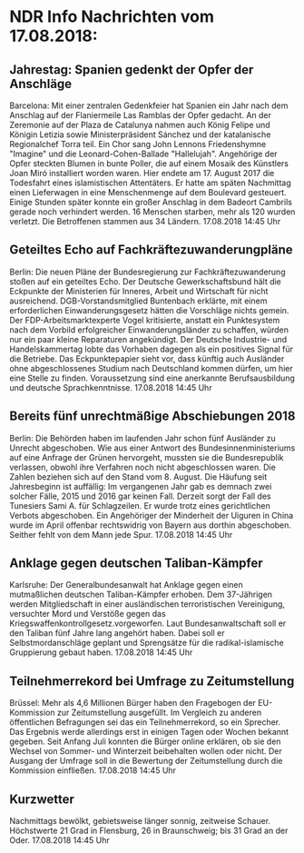 # NDR Info Nachrichten vom 17.08.2018:


## Jahrestag: Spanien gedenkt der Opfer der Anschläge
Barcelona: Mit einer zentralen Gedenkfeier hat Spanien ein Jahr nach dem Anschlag auf der Flaniermeile Las Ramblas der Opfer gedacht. An der Zeremonie auf der Plaza de Catalunya nahmen auch König Felipe und Königin Letizia sowie Ministerpräsident Sánchez und der katalanische Regionalchef Torra teil. Ein Chor sang John Lennons Friedenshymne "Imagine" und die Leonard-Cohen-Ballade "Hallelujah". Angehörige der Opfer steckten Blumen in bunte Poller, die auf einem Mosaik des Künstlers Joan Miró installiert worden waren. Hier endete am 17. August 2017 die Todesfahrt eines islamistischen Attentäters. Er hatte am späten Nachmittag einen Lieferwagen in eine Menschenmenge auf dem Boulevard gesteuert. Einige Stunden später konnte ein großer Anschlag in dem Badeort Cambrils gerade noch verhindert werden. 16 Menschen starben, mehr als 120 wurden verletzt. Die Betroffenen stammen aus 34 Ländern. 17.08.2018 14:45 Uhr 

## Geteiltes Echo auf Fachkräftezuwanderungpläne
Berlin: Die neuen Pläne der Bundesregierung zur Fachkräftezuwanderung stoßen auf ein geteiltes Echo. Der Deutsche Gewerkschaftsbund hält die Eckpunkte der Ministerien für Inneres, Arbeit und Wirtschaft für nicht ausreichend. DGB-Vorstandsmitglied Buntenbach erklärte, mit einem erforderlichen Einwanderungsgesetz hätten die Vorschläge nichts gemein. Der FDP-Arbeitsmarktexperte Vogel kritisierte, anstatt ein Punktesystem nach dem Vorbild erfolgreicher Einwanderungsländer zu schaffen, würden nur ein paar kleine Reparaturen angekündigt. Der Deutsche Industrie- und Handelskammertag lobte das Vorhaben dagegen als ein positives Signal für die Betriebe. Das Eckpunktepapier sieht vor, dass künftig auch Ausländer ohne abgeschlossenes Studium nach Deutschland kommen dürfen, um hier eine Stelle zu finden. Voraussetzung sind eine anerkannte Berufsausbildung und deutsche Sprachkenntnisse. 17.08.2018 14:45 Uhr 

## Bereits fünf unrechtmäßige Abschiebungen 2018
Berlin: Die Behörden haben im laufenden Jahr schon fünf Ausländer zu Unrecht abgeschoben. Wie aus einer Antwort des Bundesinnenministeriums auf eine Anfrage der Grünen hervorgeht, mussten sie die Bundesrepublik verlassen, obwohl ihre Verfahren noch nicht abgeschlossen waren. Die Zahlen beziehen sich auf den Stand vom 8. August. Die Häufung seit Jahresbeginn ist auffällig: Im vergangenen Jahr gab es demnach zwei solcher Fälle, 2015 und 2016 gar keinen Fall. Derzeit sorgt der Fall des Tunesiers Sami A. für Schlagzeilen. Er wurde trotz eines gerichtlichen Verbots abgeschoben. Ein Angehöriger der Minderheit der Uiguren in China wurde im April offenbar rechtswidrig von Bayern aus dorthin abgeschoben. Seither fehlt von dem Mann jede Spur. 17.08.2018 14:45 Uhr 

## Anklage gegen deutschen Taliban-Kämpfer
Karlsruhe: Der Generalbundesanwalt hat Anklage gegen einen mutmaßlichen deutschen Taliban-Kämpfer erhoben. Dem 37-Jährigen werden Mitgliedschaft in einer ausländischen terroristischen Vereinigung, versuchter Mord und Verstöße gegen das Kriegswaffenkontrollgesetz.vorgeworfen. Laut Bundesanwaltschaft soll er den Taliban fünf Jahre lang angehört haben. Dabei soll er Selbstmordanschläge geplant und Sprengsätze für die radikal-islamische Gruppierung gebaut haben. 17.08.2018 14:45 Uhr 

## Teilnehmerrekord bei Umfrage zu Zeitumstellung
Brüssel: Mehr als 4,6 Millionen Bürger haben den Fragebogen der EU-Kommission zur Zeitumstellung ausgefüllt. Im Vergleich zu anderen öffentlichen Befragungen sei das ein Teilnehmerrekord, so ein Sprecher. Das Ergebnis werde allerdings erst in einigen Tagen oder Wochen bekannt gegeben. Seit Anfang Juli konnten die Bürger online erklären, ob sie den Wechsel von Sommer- und Winterzeit beibehalten wollen oder nicht. Der Ausgang der Umfrage soll in die Bewertung der Zeitumstellung durch die Kommission einfließen. 17.08.2018 14:45 Uhr 

## Kurzwetter
Nachmittags bewölkt, gebietsweise länger sonnig, zeitweise Schauer. Höchstwerte 21 Grad in Flensburg, 26 in Braunschweig; bis 31 Grad an der Oder. 17.08.2018 14:45 Uhr 
